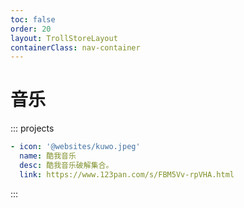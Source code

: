 ```yaml
---
toc: false
order: 20
layout: TrollStoreLayout
containerClass: nav-container
---
```


# 音乐

::: projects

```yaml
- icon: '@websites/kuwo.jpeg'
  name: 酷我音乐
  desc: 酷我音乐破解集合。
  link: https://www.123pan.com/s/FBM5Vv-rpVHA.html
```

:::
